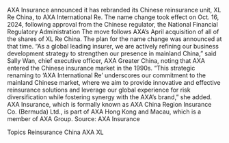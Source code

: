 AXA Insurance announced it has rebranded its Chinese reinsurance unit, XL Re China, to AXA International Re.
The name change took effect on Oct. 16, 2024, following approval from the Chinese regulator, the National Financial Regulatory Administration
The move follows AXA’s April acquisition of all of the shares of XL Re China. The plan for the name change was announced at that time.
“As a global leading insurer, we are actively refining our business development strategy to strengthen our presence in mainland China,” said Sally Wan, chief executive officer, AXA Greater China, noting that AXA entered the Chinese insurance market in the 1990s.
“This strategic renaming to ‘AXA International Re’ underscores our commitment to the mainland Chinese market, where we aim to provide innovative and effective reinsurance solutions and leverage our global experience for risk diversification while fostering synergy with the AXA’s brand,” she added.
AXA Insurance, which is formally known as AXA China Region Insurance Co. (Bermuda) Ltd., is part of AXA Hong Kong and Macau, which is a member of AXA Group.
Source: AXA Insurance

Topics
Reinsurance
China
AXA XL
